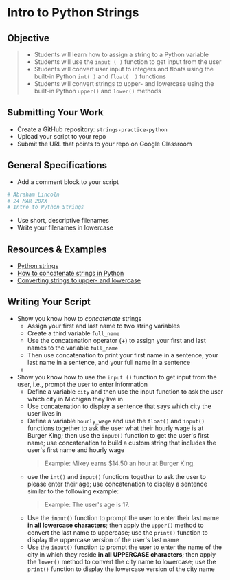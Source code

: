 # Intro to Python Strings

## Objective

> - Students will learn how to assign a string to a Python variable
> - Students will use the `input ( )` function to get input from the user
> - Students will convert user input to integers and floats using the built-in Python `int( )` and `float(  )` functions
> - Students will convert strings to upper- and lowercase using the built-in Python `upper()` and `lower()` methods

## Submitting Your Work
- Create a GitHub repository: `strings-practice-python`
- Upload your script to your repo
- Submit the URL that points to your repo on Google Classroom

## General Specifications

- Add a comment block to your script
```python
# Abraham Lincoln
# 24 MAR 20XX
# Intro to Python Strings
```
- Use short, descriptive filenames
- Write your filenames in lowercase

## Resources & Examples

- [Python strings](https://www.w3schools.com/python/python_strings.asp)
- [How to concatenate strings in Python](https://www.w3schools.com/python/python_strings_concatenate.asp)
- [Converting strings to upper- and lowercase](https://www.programiz.com/python-programming/methods/string/upper)

## Writing Your Script

- Show you know how to *concatenate* strings
    - Assign your first and last name to two string variables
    - Create a third variable `full_name`
    - Use the concatenation operator (+) to assign your first and last names to the variable `full_name`
    - Then use concatenation to print your first name in a sentence, your last name in a sentence, and your full name in a sentence
    - 
- Show you know how to use the `input ()` function to get input from the user, i.e., prompt the user to enter information
    - Define a variable `city` and then use the input function to ask the user which city in Michigan they live in
    - Use concatenation to display a sentence that says which city the user lives in
    - Define a variable `hourly_wage` and use the `float()` and `input()` functions together to ask the user what their hourly wage is at Burger King; then use the `input()` function to get the user's first name; use concatenation to build a custom string that includes the user's first name and hourly wage
      > Example: Mikey earns $14.50 an hour at Burger King.
    - use the `int()` and `input()` functions together to ask the user to please enter their age; use concatenation to display a sentence similar to the following example:
      > Example: The user's age is 17.
    - Use the `input()` function to prompt the user to enter their last name **in all lowercase characters**; then apply the `upper()` method to convert the last name to uppercase; use the `print()` function to display the uppercase version of the user's last name
    - Use the `input()` function to prompt the user to enter the name of the city in which they reside **in all UPPERCASE characters**; then apply the `lower()` method to convert the city name to lowercase; use the `print()` function to display the lowercase version of the city name

